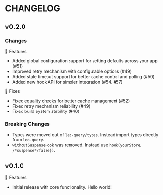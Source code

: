 # CHANGELOG

## v0.2.0

### Changes

🐶 Features
* Added global configuration support for setting defaults across your app (#51)
* Improved retry mechanism with configurable options (#49)
* Added stale timeout support for better cache control and polling (#50)
* Added new hook API for simpler integration (#54, #57)

🐝 Fixes
* Fixed equality checks for better cache management (#52)
* Fixed retry mechanism reliability (#49)
* Fixed build system stability (#48)

### Breaking Changes
* Types were moved out of `leo-query/types`. Instead import types directly from `leo-query`.
* `withoutSuspenseHook` was removed. Instead use `hook(yourStore, /*suspense*/false})`.

## v0.1.0

🐶 Features
* Initial release with core functionality. Hello world!